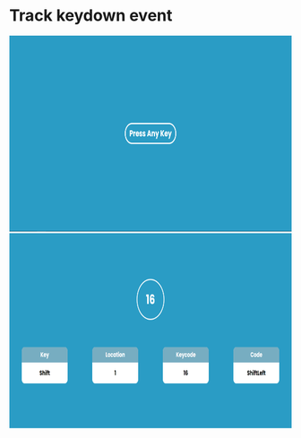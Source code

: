 <h1>Track keydown event</h1>

<img src="./demo.png" height="350px" />
<img src="./demo1.png" height="350px" />